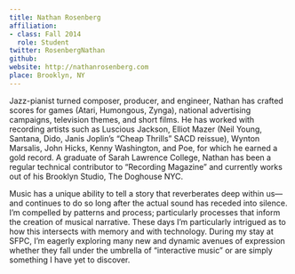 ```yaml
---
title: Nathan Rosenberg
affiliation:
- class: Fall 2014
  role: Student
twitter: RosenbergNathan
github:
website: http://nathanrosenberg.com
place: Brooklyn, NY
---
```

Jazz-pianist turned composer, producer, and engineer, Nathan has crafted scores for games (Atari, Humongous, Zynga), national advertising campaigns, television themes, and short films. He has worked with recording artists such as Luscious Jackson, Elliot Mazer (Neil Young, Santana, Dido, Janis Joplin’s “Cheap Thrills” SACD reissue), Wynton Marsalis, John Hicks, Kenny Washington, and Poe, for which he earned a gold record. A graduate of Sarah Lawrence College, Nathan has been a regular technical contributor to “Recording Magazine” and currently works out of his Brooklyn Studio, The Doghouse NYC. 

Music has a unique ability to tell a story that reverberates deep within us—and continues to do so long after the actual sound has receded into silence. I’m compelled by patterns and process; particularly processes that inform the creation of musical narrative. These days I’m particularly intrigued as to how this intersects with memory and with technology. During my stay at SFPC, I’m eagerly exploring many new and dynamic avenues of expression whether they fall under the umbrella of “interactive music” or are simply something I have yet to discover.